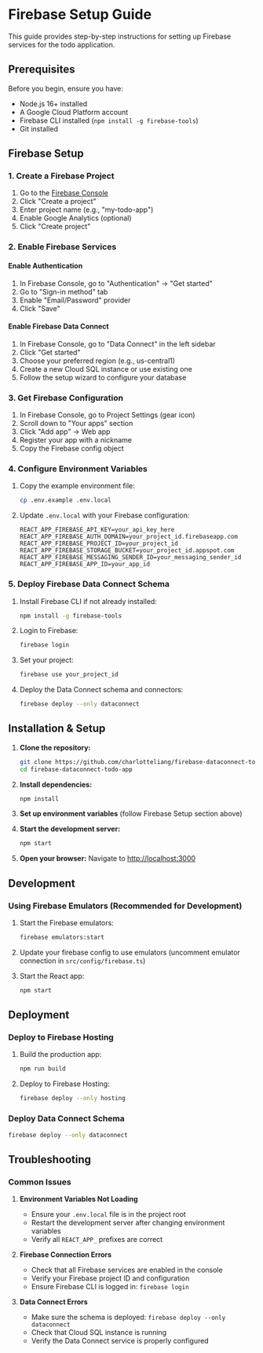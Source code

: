 # Firebase Setup Guide

This guide provides step-by-step instructions for setting up Firebase services for the todo application.

## Prerequisites

Before you begin, ensure you have:

- Node.js 16+ installed
- A Google Cloud Platform account
- Firebase CLI installed (`npm install -g firebase-tools`)
- Git installed

## Firebase Setup

### 1. Create a Firebase Project

1. Go to the [Firebase Console](https://console.firebase.google.com/)
2. Click "Create a project"
3. Enter project name (e.g., "my-todo-app")
4. Enable Google Analytics (optional)
5. Click "Create project"

### 2. Enable Firebase Services

#### Enable Authentication
1. In Firebase Console, go to "Authentication" → "Get started"
2. Go to "Sign-in method" tab
3. Enable "Email/Password" provider
4. Click "Save"

#### Enable Firebase Data Connect
1. In Firebase Console, go to "Data Connect" in the left sidebar
2. Click "Get started"
3. Choose your preferred region (e.g., us-central1)
4. Create a new Cloud SQL instance or use existing one
5. Follow the setup wizard to configure your database

### 3. Get Firebase Configuration

1. In Firebase Console, go to Project Settings (gear icon)
2. Scroll down to "Your apps" section
3. Click "Add app" → Web app
4. Register your app with a nickname
5. Copy the Firebase config object

### 4. Configure Environment Variables

1. Copy the example environment file:
   ```bash
   cp .env.example .env.local
   ```

2. Update `.env.local` with your Firebase configuration:
   ```env
   REACT_APP_FIREBASE_API_KEY=your_api_key_here
   REACT_APP_FIREBASE_AUTH_DOMAIN=your_project_id.firebaseapp.com
   REACT_APP_FIREBASE_PROJECT_ID=your_project_id
   REACT_APP_FIREBASE_STORAGE_BUCKET=your_project_id.appspot.com
   REACT_APP_FIREBASE_MESSAGING_SENDER_ID=your_messaging_sender_id
   REACT_APP_FIREBASE_APP_ID=your_app_id
   ```

### 5. Deploy Firebase Data Connect Schema

1. Install Firebase CLI if not already installed:
   ```bash
   npm install -g firebase-tools
   ```

2. Login to Firebase:
   ```bash
   firebase login
   ```

3. Set your project:
   ```bash
   firebase use your_project_id
   ```

4. Deploy the Data Connect schema and connectors:
   ```bash
   firebase deploy --only dataconnect
   ```

## Installation & Setup

1. **Clone the repository:**
   ```bash
   git clone https://github.com/charlotteliang/firebase-dataconnect-todo-app.git
   cd firebase-dataconnect-todo-app
   ```

2. **Install dependencies:**
   ```bash
   npm install
   ```

3. **Set up environment variables** (follow Firebase Setup section above)

4. **Start the development server:**
   ```bash
   npm start
   ```

5. **Open your browser:**
   Navigate to [http://localhost:3000](http://localhost:3000)

## Development

### Using Firebase Emulators (Recommended for Development)

1. Start the Firebase emulators:
   ```bash
   firebase emulators:start
   ```

2. Update your firebase config to use emulators (uncomment emulator connection in `src/config/firebase.ts`)

3. Start the React app:
   ```bash
   npm start
   ```

## Deployment

### Deploy to Firebase Hosting

1. Build the production app:
   ```bash
   npm run build
   ```

2. Deploy to Firebase Hosting:
   ```bash
   firebase deploy --only hosting
   ```

### Deploy Data Connect Schema

```bash
firebase deploy --only dataconnect
```

## Troubleshooting

### Common Issues

1. **Environment Variables Not Loading**
   - Ensure your `.env.local` file is in the project root
   - Restart the development server after changing environment variables
   - Verify all `REACT_APP_` prefixes are correct

2. **Firebase Connection Errors**
   - Check that all Firebase services are enabled in the console
   - Verify your Firebase project ID and configuration
   - Ensure Firebase CLI is logged in: `firebase login`

3. **Data Connect Errors**
   - Make sure the schema is deployed: `firebase deploy --only dataconnect`
   - Check that Cloud SQL instance is running
   - Verify the Data Connect service is properly configured
